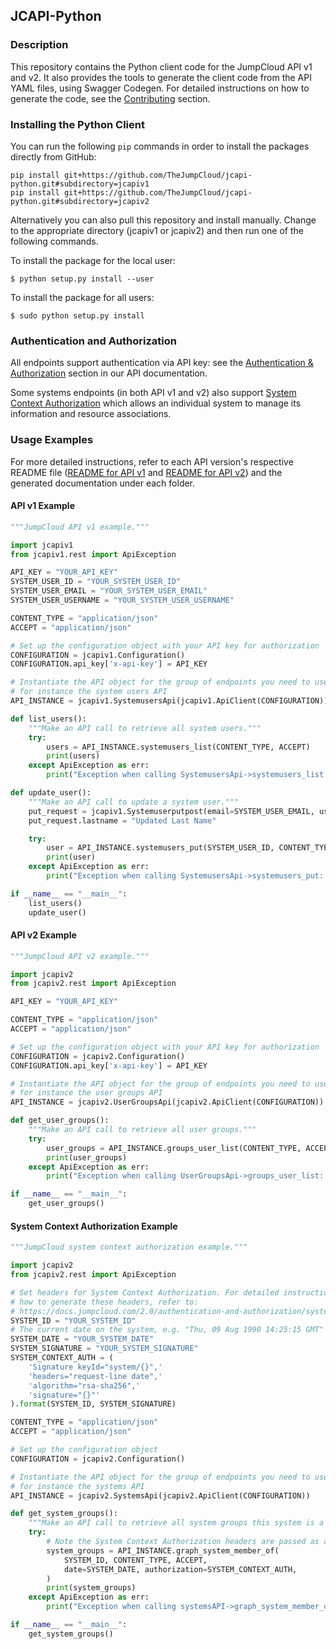 ## JCAPI-Python

### Description

This repository contains the Python client code for the JumpCloud API v1 and
v2. It also provides the tools to generate the client code from the API YAML
files, using Swagger Codegen. For detailed instructions on how to generate the
code, see the [Contributing](CONTRIBUTING.md) section.

### Installing the Python Client

You can run the following `pip` commands in order to install the packages
directly from GitHub:

```
pip install git+https://github.com/TheJumpCloud/jcapi-python.git#subdirectory=jcapiv1
pip install git+https://github.com/TheJumpCloud/jcapi-python.git#subdirectory=jcapiv2
```

Alternatively you can also pull this repository and install manually. Change to
the appropriate directory (jcapiv1 or jcapiv2) and then run one of the
following commands.

To install the package for the local user:

```
$ python setup.py install --user
```

To install the package for all users:

```
$ sudo python setup.py install
```

### Authentication and Authorization

All endpoints support authentication via API key: see the
[Authentication & Authorization](https://docs.jumpcloud.com/2.0/authentication-and-authorization/authentication-and-authorization-overview)
section in our API documentation.

Some systems endpoints (in both API v1 and v2) also support
[System Context Authorization](https://docs.jumpcloud.com/2.0/authentication-and-authorization/system-context)
which allows an individual system to manage its information and resource
associations.

### Usage Examples

For more detailed instructions, refer to each API version's respective README
file ([README for API v1](jcapiv1/README.md) and
[README for API v2](jcapiv2/README.md)) and the generated documentation under
each folder.

#### API v1 Example

```python
"""JumpCloud API v1 example."""

import jcapiv1
from jcapiv1.rest import ApiException

API_KEY = "YOUR_API_KEY"
SYSTEM_USER_ID = "YOUR_SYSTEM_USER_ID"
SYSTEM_USER_EMAIL = "YOUR_SYSTEM_USER_EMAIL"
SYSTEM_USER_USERNAME = "YOUR_SYSTEM_USER_USERNAME"

CONTENT_TYPE = "application/json"
ACCEPT = "application/json"

# Set up the configuration object with your API key for authorization
CONFIGURATION = jcapiv1.Configuration()
CONFIGURATION.api_key['x-api-key'] = API_KEY

# Instantiate the API object for the group of endpoints you need to use,
# for instance the system users API
API_INSTANCE = jcapiv1.SystemusersApi(jcapiv1.ApiClient(CONFIGURATION))

def list_users():
    """Make an API call to retrieve all system users."""
    try:
        users = API_INSTANCE.systemusers_list(CONTENT_TYPE, ACCEPT)
        print(users)
    except ApiException as err:
        print("Exception when calling SystemusersApi->systemusers_list: %s\n" % err)

def update_user():
    """Make an API call to update a system user."""
    put_request = jcapiv1.Systemuserputpost(email=SYSTEM_USER_EMAIL, username=SYSTEM_USER_USERNAME)
    put_request.lastname = "Updated Last Name"

    try:
        user = API_INSTANCE.systemusers_put(SYSTEM_USER_ID, CONTENT_TYPE, ACCEPT, body=put_request)
        print(user)
    except ApiException as err:
        print("Exception when calling SystemusersApi->systemusers_put: %s\n" % err)

if __name__ == "__main__":
    list_users()
    update_user()

```

#### API v2 Example

```python
"""JumpCloud API v2 example."""

import jcapiv2
from jcapiv2.rest import ApiException

API_KEY = "YOUR_API_KEY"

CONTENT_TYPE = "application/json"
ACCEPT = "application/json"

# Set up the configuration object with your API key for authorization
CONFIGURATION = jcapiv2.Configuration()
CONFIGURATION.api_key['x-api-key'] = API_KEY

# Instantiate the API object for the group of endpoints you need to use,
# for instance the user groups API
API_INSTANCE = jcapiv2.UserGroupsApi(jcapiv2.ApiClient(CONFIGURATION))

def get_user_groups():
    """Make an API call to retrieve all user groups."""
    try:
        user_groups = API_INSTANCE.groups_user_list(CONTENT_TYPE, ACCEPT)
        print(user_groups)
    except ApiException as err:
        print("Exception when calling UserGroupsApi->groups_user_list: %s\n" % err)

if __name__ == "__main__":
    get_user_groups()

```

#### System Context Authorization Example

```python
"""JumpCloud system context authorization example."""

import jcapiv2
from jcapiv2.rest import ApiException

# Set headers for System Context Authorization. For detailed instructions on
# how to generate these headers, refer to:
# https://docs.jumpcloud.com/2.0/authentication-and-authorization/system-context
SYSTEM_ID = "YOUR_SYSTEM_ID"
# The current date on the system, e.g. "Thu, 09 Aug 1990 14:25:15 GMT"
SYSTEM_DATE = "YOUR_SYSTEM_DATE"
SYSTEM_SIGNATURE = "YOUR_SYSTEM_SIGNATURE"
SYSTEM_CONTEXT_AUTH = (
    'Signature keyId="system/{}",'
    'headers="request-line date",'
    'algorithm="rsa-sha256",'
    'signature="{}"'
).format(SYSTEM_ID, SYSTEM_SIGNATURE)

CONTENT_TYPE = "application/json"
ACCEPT = "application/json"

# Set up the configuration object
CONFIGURATION = jcapiv2.Configuration()

# Instantiate the API object for the group of endpoints you need to use,
# for instance the systems API
API_INSTANCE = jcapiv2.SystemsApi(jcapiv2.ApiClient(CONFIGURATION))

def get_system_groups():
    """Make an API call to retrieve all system groups this system is a member of."""
    try:
        # Note the System Context Authorization headers are passed as arguments
        system_groups = API_INSTANCE.graph_system_member_of(
            SYSTEM_ID, CONTENT_TYPE, ACCEPT,
            date=SYSTEM_DATE, authorization=SYSTEM_CONTEXT_AUTH,
        )
        print(system_groups)
    except ApiException as err:
        print("Exception when calling systemsAPI->graph_system_member_of: %s\n" % err)

if __name__ == "__main__":
    get_system_groups()

```
